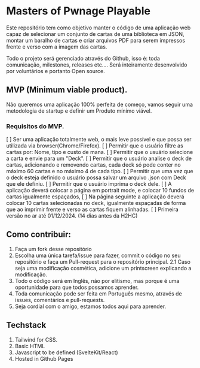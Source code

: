 # Masters of Pwnage Playable

Este repositório tem como objetivo manter o código de uma aplicação web capaz de selecionar um conjunto de cartas de uma biblioteca em JSON, montar um baralho de cartas e criar arquivos PDF para serem impressos frente e verso com a imagem das cartas.

Todo o projeto será gerenciado através do Github, isso é: toda comunicação, milestones, releases etc.... Será inteiramente desenvolvido por voluntários e portanto Open source.

## MVP (Minimum viable product).
Não queremos uma aplicação 100% perfeita de começo, vamos seguir uma metodologia de startup e definir um Produto mínimo viável.



### Requisitos do MVP.

[ ] Ser uma aplicação totalmente web, o mais leve possível e que possa ser utilizada via browser(Chrome/Firefox).
[ ] Permitir que o usuário filtre as cartas por: Nome, tipo e custo de mana.
[ ] Permitir que o usuário selecione a carta e envie para um "Deck".
[ ] Permitir que o usuário analise o deck de cartas, adicionando e removendo cartas, cada deck só pode conter no máximo 60 cartas e no máximo 4 de cada tipo.
[ ] Permitir que uma vez que o deck esteja definido o usuário possa salvar um arquivo .json com Deck que ele definiu.
[ ] Permitir que o usuário imprima o deck dele.
    [ ]  A aplicação deverá colocar a página em portrait mode, e colocar 10 fundos de cartas igualmente espaçados,
    [ ]  Na página seguinte a aplicação deverá colocar 10 cartas selecionadas no deck, igualmente espaçadas de forma que ao imprimir frente e verso as cartas fiquem alinhadas.
[ ] Primeira versão no ar até 01/12/2024. (14 dias antes da H2HC)

## Como contribuir:

1. Faça um fork desse repositório
2. Escolha uma única tarefa/issue para fazer, commit o código no seu repositório e faça um Pull-request para o repositório principal.
2.1 Caso seja uma modificação cosmética, adicione um printscreen explicando a modificação.
3. Todo o código será em Inglês, não por elitismo, mas porque é uma oportunidade para que todos possamos aprender.
4. Toda comunicação pode ser feita em Português mesmo, através de issues, comentários e pull-requests.
5. Seja cordial com o amigo, estamos todos aqui para aprender.

## Techstack
1. Tailwind for CSS.
2. Basic HTML
3. Javascript to be defined (SvelteKit/React)
4. Hosted in Github Pages